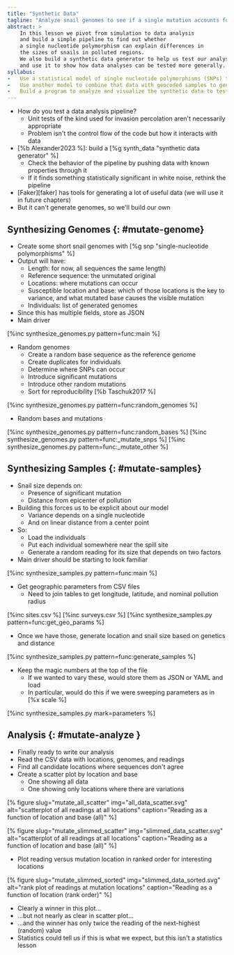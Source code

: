 ```yaml
---
title: "Synthetic Data"
tagline: "Analyze snail genomes to see if a single mutation accounts for size differences."
abstract: >
    In this lesson we pivot from simulation to data analysis
    and build a simple pipeline to find out whether
    a single nucleotide polymorphism can explain differences in
    the sizes of snails in polluted regions.
    We also build a synthetic data generator to help us test our analysis pipeline,
    and use it to show how data analyses can be tested more generally.
syllabus:
-   Use a statistical model of single nucleotide polymorphisms (SNPs) to synthesize genomic data.
-   Use another model to combine that data with geocoded samples to generate snail sizes.
-   Build a program to analyze and visualize the synthetic data to test the analysis pipeline.
---
```


-   How do you test a data analysis pipeline?
    -   Unit tests of the kind used for invasion percolation aren't necessarily appropriate
    -   Problem isn't the control flow of the code but how it interacts with data
-   [%b Alexander2023 %]: build a [%g synth_data "synthetic data generator" %]
    -   Check the behavior of the pipeline by pushing data with known properties through it
    -   If it finds something statistically significant in white noise, rethink the pipeline
-   [Faker][faker] has tools for generating a lot of useful data (we will use it in future chapters)
-   But it can't generate genomes, so we'll build our own

## Synthesizing Genomes {: #mutate-genome}

-   Create some short snail genomes with [%g snp "single-nucleotide polymorphisms" %]
-   Output will have:
    -   Length: for now, all sequences the same length)
    -   Reference sequence: the unmutated original
    -   Locations: where mutations can occur
    -   Susceptible location and base: which of those locations is the key to variance,
        and what mutated base causes the visible mutation
    -   Individuals: list of generated genomes
-   Since this has multiple fields, store as JSON
-   Main driver

[%inc synthesize_genomes.py pattern=func:main %]

-   Random genomes
    -   Create a random base sequence as the reference genome
    -   Create duplicates for individuals
    -   Determine where SNPs can occur
    -   Introduce significant mutations
    -   Introduce other random mutations
    -   Sort for reproducibility [%b Taschuk2017 %]

[%inc synthesize_genomes.py pattern=func:random_genomes %]

-   Random bases and mutations

[%inc synthesize_genomes.py pattern=func:random_bases %]
[%inc synthesize_genomes.py pattern=func:_mutate_snps %]
[%inc synthesize_genomes.py pattern=func:_mutate_other %]

## Synthesizing Samples {: #mutate-samples}

-   Snail size depends on:
    -   Presence of significant mutation
    -   Distance from epicenter of pollution
-   Building this forces us to be explicit about our model
    -   Variance depends on a single nucleotide
    -   And on linear distance from a center point
-   So:
    -   Load the individuals
    -   Put each individual somewhere near the spill site
    -   Generate a random reading for its size that depends on two factors
-   Main driver should be starting to look familiar

[%inc synthesize_samples.py pattern=func:main %]

-   Get geographic parameters from CSV files
    -   Need to join tables to get longitude, latitude, and nominal pollution radius

[%inc sites.csv %]
[%inc surveys.csv %]
[%inc synthesize_samples.py pattern=func:get_geo_params %]

-   Once we have those, generate location and snail size based on genetics and distance

[%inc synthesize_samples.py pattern=func:generate_samples %]

-   Keep the magic numbers at the top of the file
    -   If we wanted to vary these, would store them as JSON or YAML and load
    -   In particular, would do this if we were sweeping parameters as in [%x scale %]

[%inc synthesize_samples.py mark=parameters %]

## Analysis {: #mutate-analyze }

-   Finally ready to write our analysis
-   Read the CSV data with locations, genomes, and readings
-   Find all candidate locations where sequences don't agree
-   Create a scatter plot by location and base
    -   One showing all data
    -   One showing only locations where there are variations

[% figure
   slug="mutate_all_scatter"
   img="all_data_scatter.svg"
   alt="scatterplot of all readings at all locations"
   caption="Reading as a function of location and base (all)"
%]

[% figure
   slug="mutate_slimmed_scatter"
   img="slimmed_data_scatter.svg"
   alt="scatterplot of all readings at all locations"
   caption="Reading as a function of location and base (all)"
%]

-   Plot reading versus mutation location in ranked order for interesting locations

[% figure
   slug="mutate_slimmed_sorted"
   img="slimmed_data_sorted.svg"
   alt="rank plot of readings at mutation locations"
   caption="Reading as a function of location (rank order)"
%]

-   Clearly a winner in this plot…
-   …but not nearly as clear in scatter plot…
-   …and the winner has only twice the reading of the next-highest (random) value
-   Statistics could tell us if this is what we expect,
    but this isn't a statistics lesson
